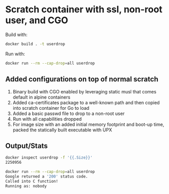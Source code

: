 # Scratch container with ssl, non-root user, and CGO

Build with:

```bash
docker build . -t userdrop
```

Run with:

```bash
docker run --rm --cap-drop=all userdrop
```

## Added configurations on top of normal scratch

1. Binary build with CGO enabled by leveraging static musl that comes default in alpine containers
2. Added ca-certificates package to a well-known path and then copied into scratch container for Go to load
3. Added a basic passwd file to drop to a non-root user
4. Run with all capabilities dropped
5. For image size with an added initial memory footprint and boot-up time, packed the statically built executable with UPX

## Output/Stats

```bash
docker inspect userdrop -f '{{.Size}}'
2250956
```

```bash
docker run --rm --cap-drop=all userdrop
Google returned a '200' status code.
Called into C function!
Running as: nobody
```